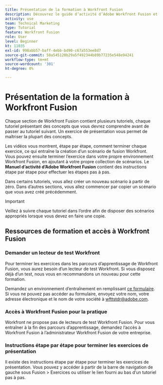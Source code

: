 ```yaml
---
title: Présentation de la formation à Workfront Fusion
description: Découvrez le guide d’activité d’Adobe Workfront Fusion et comment obtenir un compte de lecteur de test Workfront.
activity: use
team: Technical Marketing
type: Tutorial
feature: Workfront Fusion
role: User
level: Beginner
kt: 11035
exl-id: 998abb57-baff-4ebb-bd90-c67a553ee8d7
source-git-commit: 58a545120b29a5f492344b89b77235e548e94241
workflow-type: tm+mt
source-wordcount: '301'
ht-degree: 0%

---
```


# Présentation de la formation à Workfront Fusion

Chaque section de Workfront Fusion contient plusieurs tutoriels, chaque tutoriel présentant des concepts que vous devrez comprendre avant de passer au tutoriel suivant. Un exercice de présentation vous permet de maîtriser la plupart des concepts.

Les vidéos vous montrent, étape par étape, comment terminer chaque exercice, ce qui entraîne la création d’un scénario de fusion Workfront. Vous pouvez ensuite terminer l’exercice dans votre propre environnement Workfront Fusion, en ajoutant à votre propre collection de scénarios. Le **Manuel d’activité d’Adobe Workfront Fusion** contient des instructions étape par étape pour effectuer les étapes pas à pas.

Dans certains tutoriels, vous allez créer un nouveau scénario à partir de zéro. Dans d’autres sections, vous allez commencer par copier un scénario que vous avez créé précédemment.

>[!IMPORTANT]
>
>Veillez à suivre chaque tutoriel dans l’ordre afin de disposer des scénarios appropriés lorsque vous devez en faire une copie.

## Ressources de formation et accès à Workfront Fusion

### Demander un lecteur de test Workfront

Pour terminer les exercices dans les parcours d’apprentissage de Workfront Fusion, vous aurez besoin d’un lecteur de test Workfront. Si vous disposez déjà d’un test, nous vous en recommandons un nouveau pour cette formation.

Demandez un environnement d’entraînement en remplissant [ce formulaire](https://forms.office.com/r/f1J8HRGrNY). Si vous ne pouvez pas accéder au formulaire, envoyez votre nom, votre adresse électronique et le nom de votre société à wfttstdr@adobe.com.

### Accès à Workfront Fusion pour la pratique

Workfront ne propose pas de lecteurs de test Workfront Fusion. Pour vous entraîner à la fin des parcours d’apprentissage, demandez l’accès à Workfront Fusion à l’administrateur Workfront Fusion de votre entreprise.

### Instructions étape par étape pour terminer les exercices de présentation

Il existe des instructions étape par étape pour terminer les exercices de présentation. Vous pouvez y accéder à partir de la barre de navigation de gauche sous Fusion > Exercices ou utiliser le lien fourni au bas d’un tutoriel pas à pas.

